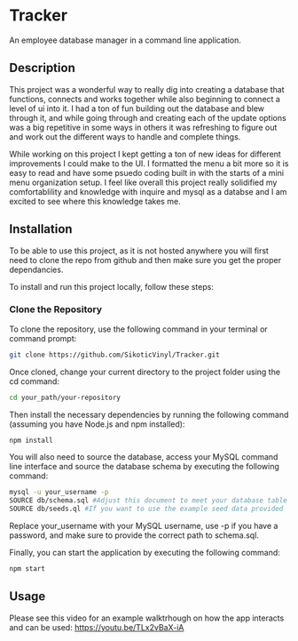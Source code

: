 # Tracker

An employee database manager in a command line application.

## Description

This project was a wonderful way to really dig into creating a database that functions, connects and works together while also beginning to connect a level of ui into it. I had a ton of fun building out the database and blew through it, and while going through and creating each of the update options was a big repetitive in some ways in others it was refreshing to figure out and work out the different ways to handle and complete things.

While working on this project I kept getting a ton of new ideas for different improvements I could make to the UI. I formatted the menu a bit more so it is easy to read and have some psuedo coding built in with the starts of a mini menu organization setup. I feel like overall this project really solidified my comfortablility and knowledge with inquire and mysql as a databse and I am excited to see where this knowledge takes me.

## Installation

To be able to use this project, as it is not hosted anywhere you will first need to clone the repo from github and then make sure you get the proper dependancies. 

To install and run this project locally, follow these steps:

### Clone the Repository

To clone the repository, use the following command in your terminal or command prompt:

```bash
git clone https://github.com/SikoticVinyl/Tracker.git
```

Once cloned, change your current directory to the project folder using the cd command:

```bash
cd your_path/your-repository
```

Then install the necessary dependencies by running the following command (assuming you have Node.js and npm installed):

```bash
npm install
```

You will also need to source the database, access your MySQL command line interface and source the database schema by executing the following command:

```bash
mysql -u your_username -p
SOURCE db/schema.sql #Adjust this document to meet your database table needs
SOURCE db/seeds.ql #If you want to use the example seed data provided
```

Replace your_username with your MySQL username, use -p if you have a password, and make sure to provide the correct path to schema.sql.

Finally, you can start the application by executing the following command:

```bash
npm start
```

## Usage

Please see this video for an example walktrhough on how the app interacts and can be used: https://youtu.be/TLx2vBaX-iA
